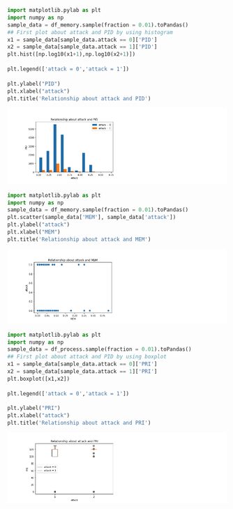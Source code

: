 

```python
import matplotlib.pylab as plt
import numpy as np
sample_data = df_memory.sample(fraction = 0.01).toPandas()
## First plot about attack and PID by using histogram
x1 = sample_data[sample_data.attack == 0]['PID']
x2 = sample_data[sample_data.attack == 1]['PID']
plt.hist([np.log10(x1+1),np.log10(x2+1)])

plt.legend(['attack = 0','attack = 1'])

plt.ylabel("PID")
plt.xlabel("attack")
plt.title('Relationship about attack and PID')
```

![截屏2021-01-18 下午6.58.43](https://raw.githubusercontent.com/DataDevLPY/TyporaPicStore/main/Picture202111220110720.png?token=AWS37JMA6PRV5F6Y4TGHTRDBTJ62W)



```python
import matplotlib.pylab as plt
import numpy as np
sample_data = df_memory.sample(fraction = 0.01).toPandas()
plt.scatter(sample_data['MEM'], sample_data['attack'])
plt.ylabel("attack")
plt.xlabel("MEM")
plt.title('Relationship about attack and MEM')
```

![截屏2021-01-18 下午6.59.09](https://raw.githubusercontent.com/DataDevLPY/TyporaPicStore/main/Picture202111220110515.png?token=AWS37JMK5EBENONBZPXPVMDBTJ626)

```python
import matplotlib.pylab as plt
import numpy as np
sample_data = df_process.sample(fraction = 0.01).toPandas()
## First plot about attack and PID by using boxplot
x1 = sample_data[sample_data.attack == 0]['PRI']
x2 = sample_data[sample_data.attack == 1]['PRI']
plt.boxplot([x1,x2])

plt.legend(['attack = 0','attack = 1'])

plt.ylabel("PRI")
plt.xlabel("attack")
plt.title('Relationship about attack and PRI')
```

![截屏2021-01-18 下午6.59.41](https://raw.githubusercontent.com/DataDevLPY/TyporaPicStore/main/Picture202111220110150.png?token=AWS37JK7MTEJWTUJYHWNUGTBTJ63Q)





